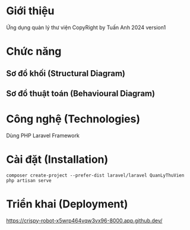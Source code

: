 # Giới thiệu

Ứng dụng quản lý thư viện
CopyRight by Tuấn Anh
2024 version1

# Chức năng

## Sơ đồ khối (Structural Diagram)


## Sơ đồ thuật toán (Behavioural Diagram)

# Công nghệ (Technologies)

Dùng PHP Laravel Framework

# Cài đặt (Installation)
```
composer create-project --prefer-dist laravel/laravel QuanLyThuVien
php artisan serve
```

# Triển khai (Deployment)

https://crispy-robot-x5wrp464vqw3vx96-8000.app.github.dev/



